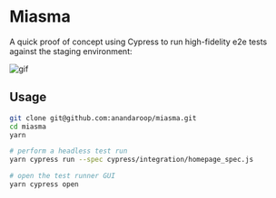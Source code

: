 # Miasma

A quick proof of concept using Cypress to run high-fidelity e2e tests against the staging environment:

![gif](https://cl.ly/50c89ea52895/Screen%252520Recording%2525202018-09-21%252520at%25252004.26%252520PM.gif)

## Usage

```bash
git clone git@github.com:anandaroop/miasma.git
cd miasma
yarn

# perform a headless test run
yarn cypress run --spec cypress/integration/homepage_spec.js

# open the test runner GUI
yarn cypress open
```
